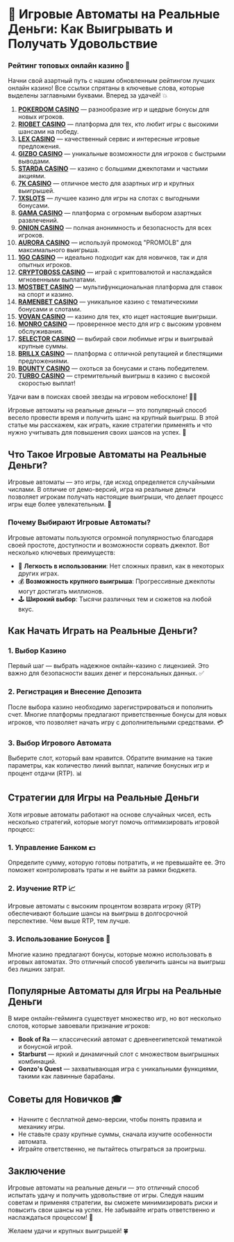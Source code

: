 # 🎰 Игровые Автоматы на Реальные Деньги: Как Выигрывать и Получать Удовольствие
### Рейтинг топовых онлайн казино 🎰

Начни свой азартный путь с нашим обновленным рейтингом лучших онлайн казино! Все ссылки спрятаны в ключевые слова, которые выделены заглавными буквами. Вперед за удачей! 💥

1. **[POKERDOM CASINO](https://brandplay.link/Bxg7SC7H)** — разнообразие игр и щедрые бонусы для новых игроков.
2. **[RIOBET CASINO](https://brandplay.link/dtx89f2L)** — платформа для тех, кто любит игры с высокими шансами на победу.
3. **[LEX CASINO](https://brandplay.link/2HFTmBc8)** — качественный сервис и интересные игровые предложения.
4. **[GIZBO CASINO](https://gizbo-tea02.com/c8e962e89)** — уникальные возможности для игроков с быстрыми выводами.
5. **[STARDA CASINO](https://brandplay.link/cpFQbWKn)** — казино с большими джекпотами и частыми акциями.
6. **[7K CASINO](https://brandplay.link/dd46bNgD)** — отличное место для азартных игр и крупных выигрышей.
7. **[1XSLOTS](https://brandplay.link/R4xfxqdm)** — лучшее казино для игры на слотах с выгодными бонусами.
8. **[GAMA CASINO](https://brandplay.link/zrZpLFTP)** — платформа с огромным выбором азартных развлечений.
9. **[ONION CASINO](https://obclk001-2d.top/click?offer_id=986&partner_id=10542&landing_id=1798&utm_medium=affiliate&sub_1=oncasino3)** — полная анонимность и безопасность для всех игроков.
10. **[AURORA CASINO](https://10trafic-stat2.com/click/668546566bcc6313411604c7/6766/15114/subaccount?promocode=PROMOLB)** — используй промокод "PROMOLB" для максимального выигрыша.
11. **[1GO CASINO](https://1go-ircp01.com/ce015f410)** — идеально подходит как для новичков, так и для опытных игроков.
12. **[CRYPTOBOSS CASINO](https://cryptobossc.online/d847bcfa9)** — играй с криптовалютой и наслаждайся мгновенными выплатами.
13. **[MOSTBET CASINO](https://ktbtis024ifqfn0mst.com/beQs)** — мультифункциональная платформа для ставок на спорт и казино.
14. **[RAMENBET CASINO](https://get.saltyram.com/ru/registration?apkpop=0&partner=p24970p3296034p5526)** — уникальное казино с тематическими бонусами и слотами.
15. **[VOVAN CASINO](https://vovan.site/d2375cf9b)** — казино для тех, кто ищет настоящие выигрыши.
16. **[MONRO CASINO](https://mnr-ircp01.com/c3ce72a2c)** — проверенное место для игр с высоким уровнем обслуживания.
17. **[SELECTOR CASINO](https://gosel.pl/SELVK)** — выбирай свои любимые игры и выигрывай крупные суммы.
18. **[BRILLX CASINO](https://brillx.pub/BRIVK)** — платформа с отличной репутацией и блестящими предложениями.
19. **[BOUNTY CASINO](https://bounty-casino.de/BOVK)** — охоться за бонусами и стань победителем.
20. **[TURBO CASINO](https://turbo-casino.pro/TURVK)** — стремительный выигрыш в казино с высокой скоростью выплат!

Удачи вам в поисках своей звезды на игровом небосклоне! 🌟🎲

Игровые автоматы на реальные деньги — это популярный способ весело провести время и получить шанс на крупный выигрыш. В этой статье мы расскажем, как играть, какие стратегии применять и что нужно учитывать для повышения своих шансов на успех. 🚀

## Что Такое Игровые Автоматы на Реальные Деньги?

Игровые автоматы — это игры, где исход определяется случайными числами. В отличие от демо-версий, игра на реальные деньги позволяет игрокам получать настоящие выигрыши, что делает процесс игры еще более увлекательным. 💸

### Почему Выбирают Игровые Автоматы?

Игровые автоматы пользуются огромной популярностью благодаря своей простоте, доступности и возможности сорвать джекпот. Вот несколько ключевых преимуществ:

- 🎰 **Легкость в использовании**: Нет сложных правил, как в некоторых других играх.
- 💰 **Возможность крупного выигрыша**: Прогрессивные джекпоты могут достигать миллионов.
- 🕹 **Широкий выбор**: Тысячи различных тем и сюжетов на любой вкус.

## Как Начать Играть на Реальные Деньги?

### 1. Выбор Казино

Первый шаг — выбрать надежное онлайн-казино с лицензией. Это важно для безопасности ваших денег и персональных данных. ✅

### 2. Регистрация и Внесение Депозита

После выбора казино необходимо зарегистрироваться и пополнить счет. Многие платформы предлагают приветственные бонусы для новых игроков, что позволяет начать игру с дополнительными средствами. 💳

### 3. Выбор Игрового Автомата

Выберите слот, который вам нравится. Обратите внимание на такие параметры, как количество линий выплат, наличие бонусных игр и процент отдачи (RTP). 📊

## Стратегии для Игры на Реальные Деньги

Хотя игровые автоматы работают на основе случайных чисел, есть несколько стратегий, которые могут помочь оптимизировать игровой процесс:

### 1. **Управление Банком** 💵

Определите сумму, которую готовы потратить, и не превышайте ее. Это поможет контролировать траты и не выйти за рамки бюджета.

### 2. **Изучение RTP** 📈

Игровые автоматы с высоким процентом возврата игроку (RTP) обеспечивают большие шансы на выигрыш в долгосрочной перспективе. Чем выше RTP, тем лучше.

### 3. **Использование Бонусов** 🎁

Многие казино предлагают бонусы, которые можно использовать в игровых автоматах. Это отличный способ увеличить шансы на выигрыш без лишних затрат.

## Популярные Автоматы для Игры на Реальные Деньги

В мире онлайн-гейминга существует множество игр, но вот несколько слотов, которые завоевали признание игроков:

- **Book of Ra** — классический автомат с древнеегипетской тематикой и бонусной игрой.
- **Starburst** — яркий и динамичный слот с множеством выигрышных комбинаций.
- **Gonzo's Quest** — захватывающая игра с уникальными функциями, такими как лавинные барабаны.

## Советы для Новичков 🎓

- Начните с бесплатной демо-версии, чтобы понять правила и механику игры.
- Не ставьте сразу крупные суммы, сначала изучите особенности автомата.
- Играйте ответственно, не пытайтесь отыграться за проигрыш.

## Заключение

Игровые автоматы на реальные деньги — это отличный способ испытать удачу и получить удовольствие от игры. Следуя нашим советам и применяя стратегии, вы сможете минимизировать риски и повысить свои шансы на успех. Не забывайте играть ответственно и наслаждаться процессом! 🎉

Желаем удачи и крупных выигрышей! 🍀
